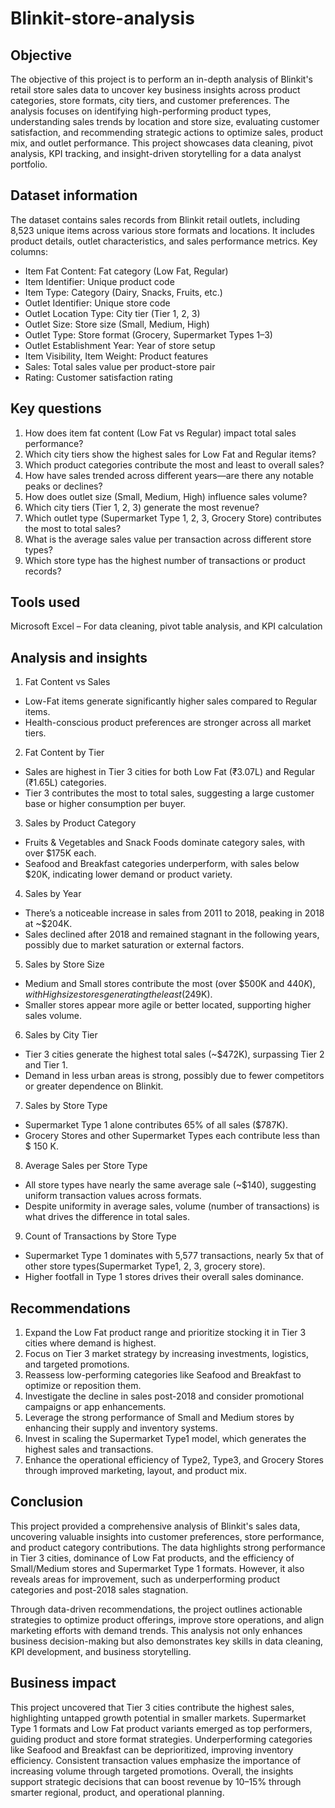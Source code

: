 # Blinkit-store-analysis

## Objective 
The objective of this project is to perform an in-depth analysis of Blinkit's retail store sales data to uncover key business insights across product categories, store formats, city tiers, and customer preferences. The analysis focuses on identifying high-performing product types, understanding sales trends by location and store size, evaluating customer satisfaction, and recommending strategic actions to optimize sales, product mix, and outlet performance. This project showcases data cleaning, pivot analysis, KPI tracking, and insight-driven storytelling for a data analyst portfolio.

## Dataset information
The dataset contains sales records from Blinkit retail outlets, including 8,523 unique items across various store formats and locations. It includes product details, outlet characteristics, and sales performance metrics.
Key columns:
- Item Fat Content: Fat category (Low Fat, Regular)
- Item Identifier: Unique product code
- Item Type: Category (Dairy, Snacks, Fruits, etc.)
- Outlet Identifier: Unique store code
- Outlet Location Type: City tier (Tier 1, 2, 3)
- Outlet Size: Store size (Small, Medium, High)
- Outlet Type: Store format (Grocery, Supermarket Types 1–3)
- Outlet Establishment Year: Year of store setup
- Item Visibility, Item Weight: Product features
- Sales: Total sales value per product-store pair
- Rating: Customer satisfaction rating

## Key questions
1. How does item fat content (Low Fat vs Regular) impact total sales performance?
2. Which city tiers show the highest sales for Low Fat and Regular items?
3. Which product categories contribute the most and least to overall sales?
4. How have sales trended across different years—are there any notable peaks or declines?
5. How does outlet size (Small, Medium, High) influence sales volume?
6. Which city tiers (Tier 1, 2, 3) generate the most revenue?
7. Which outlet type (Supermarket Type 1, 2, 3, Grocery Store) contributes the most to total sales?
8. What is the average sales value per transaction across different store types?
9. Which store type has the highest number of transactions or product records?

## Tools used 
Microsoft Excel – For data cleaning, pivot table analysis, and KPI calculation

## Analysis and insights
1. Fat Content vs Sales
- Low-Fat items generate significantly higher sales compared to Regular items.
- Health-conscious product preferences are stronger across all market tiers.

2. Fat Content by Tier
- Sales are highest in Tier 3 cities for both Low Fat (₹3.07L) and Regular (₹1.65L) categories.
- Tier 3 contributes the most to total sales, suggesting a large customer base or higher consumption per buyer.

3. Sales by Product Category
- Fruits & Vegetables and Snack Foods dominate category sales, with over $175K each.
- Seafood and Breakfast categories underperform, with sales below $20K, indicating lower demand or product variety.

4. Sales by Year
- There’s a noticeable increase in sales from 2011 to 2018, peaking in 2018 at ~$204K.
- Sales declined after 2018 and remained stagnant in the following years, possibly due to market saturation or external factors.

5. Sales by Store Size
- Medium and Small stores contribute the most (over $500K and $440K), with High size stores generating the least ($249K).
- Smaller stores appear more agile or better located, supporting higher sales volume.

6. Sales by City Tier
- Tier 3 cities generate the highest total sales (~$472K), surpassing Tier 2 and Tier 1.
- Demand in less urban areas is strong, possibly due to fewer competitors or greater dependence on Blinkit.

7. Sales by Store Type
- Supermarket Type 1 alone contributes 65% of all sales ($787K).
- Grocery Stores and other Supermarket Types each contribute less than $ 150 K.

8. Average Sales per Store Type
- All store types have nearly the same average sale (~$140), suggesting uniform transaction values across formats.
- Despite uniformity in average sales, volume (number of transactions) is what drives the difference in total sales.

9. Count of Transactions by Store Type
- Supermarket Type 1 dominates with 5,577 transactions, nearly 5x that of other store types(Supermarket Type1, 2, 3, grocery store).
- Higher footfall in Type 1 stores drives their overall sales dominance.

## Recommendations
1. Expand the Low Fat product range and prioritize stocking it in Tier 3 cities where demand is highest.
2. Focus on Tier 3 market strategy by increasing investments, logistics, and targeted promotions.
3. Reassess low-performing categories like Seafood and Breakfast to optimize or reposition them.
4. Investigate the decline in sales post-2018 and consider promotional campaigns or app enhancements.
5. Leverage the strong performance of Small and Medium stores by enhancing their supply and inventory systems.
6. Invest in scaling the Supermarket Type1 model, which generates the highest sales and transactions.
7. Enhance the operational efficiency of Type2, Type3, and Grocery Stores through improved marketing, layout, and product mix.

## Conclusion
This project provided a comprehensive analysis of Blinkit's sales data, uncovering valuable insights into customer preferences, store performance, and product category contributions. The data highlights strong performance in Tier 3 cities, dominance of Low Fat products, and the efficiency of Small/Medium stores and Supermarket Type 1 formats. However, it also reveals areas for improvement, such as underperforming product categories and post-2018 sales stagnation.

Through data-driven recommendations, the project outlines actionable strategies to optimize product offerings, improve store operations, and align marketing efforts with demand trends. This analysis not only enhances business decision-making but also demonstrates key skills in data cleaning, KPI development, and business storytelling.

## Business impact 
This project uncovered that Tier 3 cities contribute the highest sales, highlighting untapped growth potential in smaller markets. Supermarket Type 1 formats and Low Fat product variants emerged as top performers, guiding product and store format strategies. Underperforming categories like Seafood and Breakfast can be deprioritized, improving inventory efficiency. Consistent transaction values emphasize the importance of increasing volume through targeted promotions. Overall, the insights support strategic decisions that can boost revenue by 10–15% through smarter regional, product, and operational planning.


